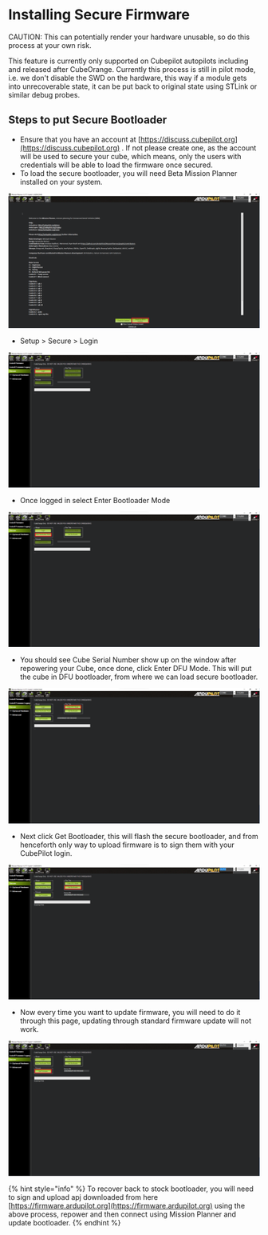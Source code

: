 # Installing Secure Firmware

CAUTION: This can potentially render your hardware unusable, so do this process at your own risk.



This feature is currently only supported on Cubepilot autopilots including and released after CubeOrange. Currently this process is still in pilot mode, i.e. we don't disable the SWD on the hardware, this way if a module gets into unrecoverable state, it can be put back to original state using STLink or similar debug probes.

## Steps to put Secure Bootloader

* Ensure that you have an account at [https://discuss.cubepilot.org](https://discuss.cubepilot.org) . If not please create one, as the account will be used to secure your cube, which means, only the users with credentials will be able to load the firmware once secured.
* To load the secure bootloader, you will need Beta Mission Planner installed on your system.

![](<../../.gitbook/assets/image (3).png>)

* &#x20;Setup > Secure > Login

![](<../../.gitbook/assets/image (8).png>)

* Once logged in select Enter Bootloader Mode

![](<../../.gitbook/assets/image (6).png>)

* You should see Cube Serial Number show up on the window after repowering your Cube, once done, click Enter DFU Mode. This will put the cube in DFU bootloader, from where we can load secure bootloader.

![](<../../.gitbook/assets/image (5).png>)

* Next click Get Bootloader, this will flash the secure bootloader, and from henceforth only way to upload firmware is to sign them with your CubePilot login.

![](<../../.gitbook/assets/image (17).png>)

* Now every time you want to update firmware, you will need to do it through this page, updating through standard firmware update will not work.

![](<../../.gitbook/assets/image (4).png>)

{% hint style="info" %}
To recover back to stock bootloader, you will need to sign and upload apj downloaded from here [https://firmware.ardupilot.org](https://firmware.ardupilot.org) using the above process, repower and then connect using Mission Planner and update bootloader.
{% endhint %}

